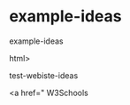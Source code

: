 <!DOCTYPE html>
<html>
<head>
<title>webiste-ideas</title>
</head>
<body>

<h1>example-ideas</h1>
<p>example-ideas</p>

</body>
</body>html>

<P>test-webiste-ideas </P>

<a href=" W3Schools</a>
